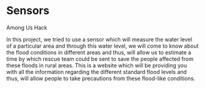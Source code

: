 # Sensors
Among Us Hack

In this project, we tried to use a sensor which will measure the water level of a particular area and through this water level, we will come to know about the flood conditions in different areas and thus, will allow us to estimate a time by which rescue team could be sent to save the people affected from these floods in rural areas. This is a website which will be providing you with all the information regarding the different standard flood levels and thus, will allow people to take precautions from these flood-like conditions.
